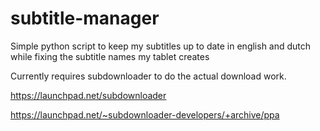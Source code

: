 subtitle-manager
================

Simple python script to keep my subtitles up to date in english and dutch while fixing the subtitle names my tablet creates

Currently requires subdownloader to do the actual download work.

https://launchpad.net/subdownloader

https://launchpad.net/~subdownloader-developers/+archive/ppa
